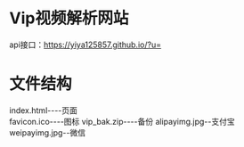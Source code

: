 # Vip视频解析网站
api接口：https://yiya125857.github.io/?u=

# 文件结构
  index.html----页面  
  favicon.ico----图标
  vip_bak.zip----备份
  alipayimg.jpg--支付宝
  weipayimg.jpg--微信
